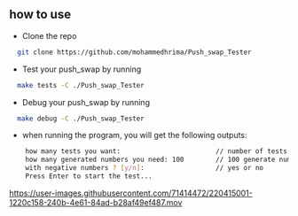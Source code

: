 
## how to use

- Clone the repo
```bash
  git clone https://github.com/mohammedhrima/Push_swap_Tester
```

- Test your push_swap by running 
```bash
  make tests -C ./Push_swap_Tester
```

- Debug your push_swap by running 
```bash
  make debug -C ./Push_swap_Tester
```


- when running the program, you will get the following outputs:
```bash
    how many tests you want:                        // number of tests 
    how many generated numbers you need: 100        // 100 generate number
    with negative numbers ? [y/n]:                  // yes or no
    Press Enter to start the test...
```





https://user-images.githubusercontent.com/71414472/220415001-1220c158-240b-4e61-84ad-b28af49ef487.mov




